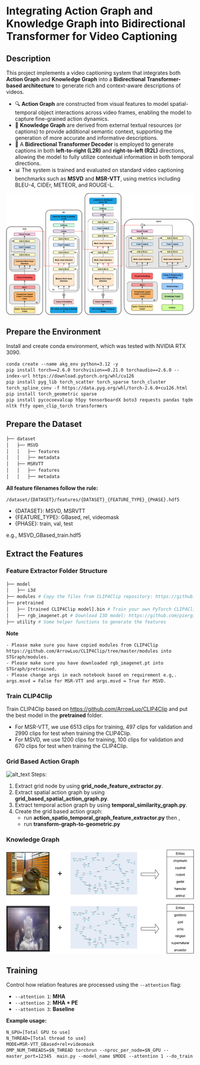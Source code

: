 # Integrating Action Graph and Knowledge Graph into Bidirectional Transformer for Video Captioning

## Description

This project implements a video captioning system that integrates both **Action Graph** and **Knowledge Graph** into a **Bidirectional Transformer-based architecture** to generate rich and context-aware descriptions of videos.

- 🔍 **Action Graph** are constructed from visual features to model spatial-temporal object interactions across video frames, enabling the model to capture fine-grained action dynamics.
- 🧠 **Knowledge Graph** are derived from external textual resources (or captions) to provide additional semantic context, supporting the generation of more accurate and informative descriptions.
- 🔁 A **Bidirectional Transformer Decoder** is employed to generate captions in both **left-to-right (L2R)** and **right-to-left (R2L)** directions, allowing the model to fully utilize contextual information in both temporal directions.
- 📊 The system is trained and evaluated on standard video captioning benchmarks such as **MSVD** and **MSR-VTT**, using metrics including BLEU-4, CIDEr, METEOR, and ROUGE-L.


![alt_text](assets/MODEL.drawio.png)
## Prepare the Environment 
Install and create conda environment, which was tested with NVIDIA RTX 3090.
```
conda create --name akg_env python=3.12 -y
pip install torch==2.6.0 torchvision==0.21.0 torchaudio==2.6.0 --index-url https://download.pytorch.org/whl/cu126
pip install pyg_lib torch_scatter torch_sparse torch_cluster torch_spline_conv -f https://data.pyg.org/whl/torch-2.6.0+cu126.html
pip install torch_geometric sparse
pip install pycocoevalcap h5py tensorboardX boto3 requests pandas tqdm nltk ftfy open_clip_torch transformers 
```

## Prepare the Dataset
```bash
├── dataset
│   ├── MSVD
│   │   ├── features
│   │   ├── metadata
│   ├── MSRVTT
│   │   ├── features
│   │   ├── metadata

```
**All feature filenames follow the rule:**
```
/dataset/{DATASET}/features/{DATASET}_{FEATURE_TYPE}_{PHASE}.hdf5
```
   - {DATASET}: MSVD, MSRVTT
   - {FEATURE_TYPE}: GBased, rel, videomask
   - {PHASE}: train, val, test

e.g., MSVD_GBased_train.hdf5

## Extract the Features
### Feature Extractor Folder Structure
```bash
├── model
│   ├── i3d
├── modules # Copy the files from CLIP4Clip repository: https://github.com/ArrowLuo/CLIP4Clip/tree/master/modules
├── pretrained 
│   ├── [trained CLIP4Clip model].bin # Train your own PyTorch CLIP4Clip model
│   ├── rgb_imagenet.pt # Download I3D model: https://github.com/piergiaj/pytorch-i3d/blob/master/models/rgb_imagenet.pt
├── utility # Some helper functions to generate the features
```

**Note** 
```
- Please make sure you have copied modules from CLIP4Clip https://github.com/ArrowLuo/CLIP4Clip/tree/master/modules into STGraph/modules.
- Please make sure you have downloaded rgb_imagenet.pt into STGraph/pretrained.
- Please change args in each notebook based on requirement e.g,. args.msvd = False for MSR-VTT and args.msvd = True for MSVD.
```

### Train CLIP4Clip
Train CLIP4Clip based on https://github.com/ArrowLuo/CLIP4Clip and put the best model in the **pretrained** folder.
   - For MSR-VTT, we use 6513 clips for training, 497 clips for validation and 2990 clips for test when training the CLIP4Clip.
   - For MSVD, we use 1200 clips for training, 100 clips for validation and 670 clips for test when training the CLIP4Clip.
### Grid Based Action Graph
![alt_text](assets/STG.drawio.svg)
Steps:
1. Extract grid node by using **grid_node_feature_extractor.py**.
2. Extract spatial action graph by using **grid_based_spatial_action_graph.py**.
3. Extract temporal action graph by using **temporal_similarity_graph.py**.
4. Create the grid based action graph: 
   - run **action_spatio_temporal_graph_feature_extractor.py** then ,
   - run **transform-graph-to-geometric.py**

### Knowledge Graph
![alt_text](assets/KG.drawio.png)
## Training
Control how relation features are processed using the `--attention` flag:
   - `--attention 1`: **MHA**  
   - `--attention 2`: **MHA + PE**  
   - `--attention 3`: **Baseline**

**Example usage:**
```
N_GPU=[Total GPU to use]
N_THREAD=[Total thread to use]
MODE=MSR-VTT_GBased+rel+videomask
OMP_NUM_THREADS=$N_THREAD torchrun --nproc_per_node=$N_GPU --master_port=12345  main.py --model_name $MODE --attention 1 --do_train
```
